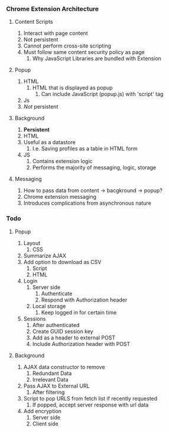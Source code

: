 ### Chrome Extension Architecture

1. Content Scripts
    1. Interact with page content
    2. Not persistent
    3. Cannot perform cross-site scripting
    4. Must follow same content security policy as page
        1. Why JavaScript Libraries are bundled with Extension
    
2. Popup
    1. HTML
        1. HTML that is displayed as popup
            1. Can include JavaScript (popup.js) with 'script' tag
    1. Js
    1. *Not* persistent
        

3. Background
    1. **Persistent**
    1. HTML
    1. Useful as a datastore
        1. I.e. Saving profiles as a table in HTML form
    1. JS
        1. Contains extension logic
        2. Performs the majority of messaging, logic, storage
        
        
4. Messaging
    1. How to pass data from content -> bacgkround -> popup?
    1. Chrome extension messaging
    1. Introduces complications from asynchronous nature
        
        

### Todo
1. Popup
    1. Layout
        1. CSS
    2. Summarize AJAX
    3. Add option to download as CSV
        1. Script
        2. HTML
    4. Login
        1. Server side
            1. Authenticate
            2. Respond with Authorization header 
        2. Local storage
            1. Keep logged in for certain time            
    5. Sessions
        1. After authenticated
        2. Create GUID session key
        3. Add as a header to external POST
        4. Include Authorization header with POST

2. Background
    1. AJAX data constructor to remove
        1. Redundant Data
        2. Irrelevant Data
    2. Pass AJAX to External URL
        1. After filtering
    3. Script to pop URLS from fetch list if recently requested
        1. If popped, accept server response with url data
    4. Add encryption
        1. Server side
        2. Client side 






